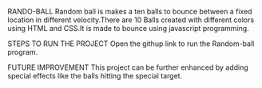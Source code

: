 RANDO-BALL
     Random ball is makes a ten balls to bounce between a fixed location in different velocity.There are 10 Balls created with different colors using HTML and CSS.It is made to bounce  using javascript programming.
     
STEPS TO RUN THE PROJECT
     Open the githup link to run the Random-ball program.

FUTURE IMPROVEMENT
     This project can be further  enhanced by adding special effects like the balls hitting the special target.
     
